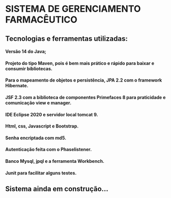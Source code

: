# SISTEMA DE GERENCIAMENTO FARMACÊUTICO

## Tecnologias e ferramentas utilizadas:

#### Versão 14 do Java;
#### Projeto do tipo Maven, pois é bem mais prático e rápido para baixar e consumir bibliotecas.
#### Para o mapeamento de objetos e persistência, JPA 2.2 com o framework Hibernate.
#### JSF 2.3 com a biblioteca de componentes Primefaces 8 para praticidade e comunicação view e manager.
#### IDE Eclipse 2020 e servidor local tomcat 9.
#### Html, css, Javascript e Bootstrap.
#### Senha encriptada com md5.
#### Autenticação feita com o Phaselistener.
#### Banco Mysql, jpql e a ferramenta Workbench.
#### Junit para facilitar alguns testes.

## Sistema ainda em construção...
